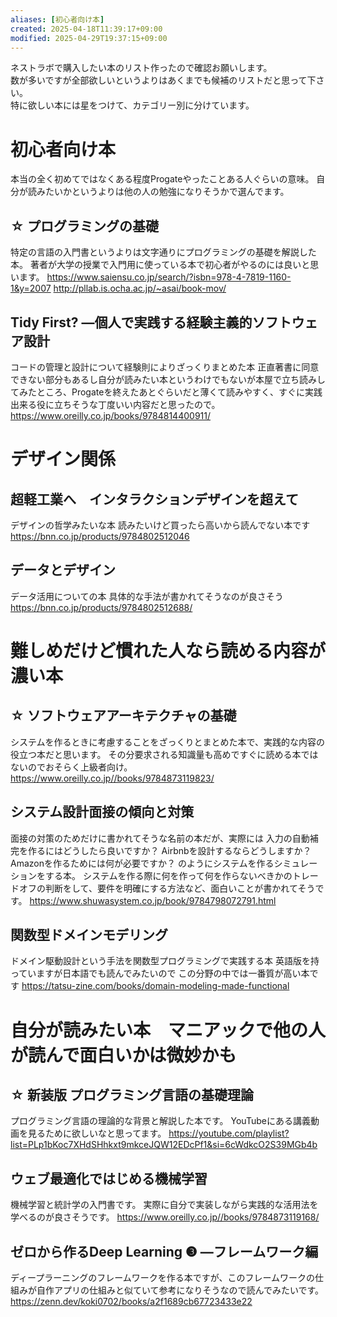 ```yaml
---
aliases: [初心者向け本]
created: 2025-04-18T11:39:17+09:00
modified: 2025-04-29T19:37:15+09:00
---
```


ネストラボで購入したい本のリスト作ったので確認お願いします。  
数が多いですが全部欲しいというよりはあくまでも候補のリストだと思って下さい。  
特に欲しい本には星をつけて、カテゴリー別に分けています。
# 初心者向け本
本当の全く初めてではなくある程度Progateやったことある人ぐらいの意味。
自分が読みたいかというよりは他の人の勉強になりそうかで選んでます。

## ☆ プログラミングの基礎
特定の言語の入門書というよりは文字通りにプログラミングの基礎を解説した本。
著者が大学の授業で入門用に使っている本で初心者がやるのには良いと思います。
https://www.saiensu.co.jp/search/?isbn=978-4-7819-1160-1&y=2007
http://pllab.is.ocha.ac.jp/~asai/book-mov/

## Tidy First? ―個人で実践する経験主義的ソフトウェア設計
コードの管理と設計について経験則によりざっくりまとめた本
正直著書に同意できない部分もあるし自分が読みたい本というわけでもないが本屋で立ち読みしてみたところ、Progateを終えたあとぐらいだと薄くて読みやすく、すぐに実践出来る役に立ちそうな丁度いい内容だと思ったので。
https://www.oreilly.co.jp/books/9784814400911/

# デザイン関係

## 超軽工業へ　インタラクションデザインを超えて
デザインの哲学みたいな本
読みたいけど買ったら高いから読んでない本です
https://bnn.co.jp/products/9784802512046

## データとデザイン
データ活用についての本
具体的な手法が書かれてそうなのが良さそう
https://bnn.co.jp/products/9784802512688/

# 難しめだけど慣れた人なら読める内容が濃い本

## ☆ ソフトウェアアーキテクチャの基礎
システムを作るときに考慮することをざっくりとまとめた本で、実践的な内容の役立つ本だと思います。
その分要求される知識量も高めですぐに読める本ではないのでおそらく上級者向け。
https://www.oreilly.co.jp//books/9784873119823/

## システム設計面接の傾向と対策 
面接の対策のためだけに書かれてそうな名前の本だが、実際には
入力の自動補完を作るにはどうしたら良いですか？
Airbnbを設計するならどうしますか？
Amazonを作るためには何が必要ですか？
のようにシステムを作るシミュレーションをする本。
システムを作る際に何を作って何を作らないべきかのトレードオフの判断をして、要件を明確にする方法など、面白いことが書かれてそうです。
https://www.shuwasystem.co.jp/book/9784798072791.html

## 関数型ドメインモデリング

ドメイン駆動設計という手法を関数型プログラミングで実践する本
英語版を持っていますが日本語でも読んでみたいので
この分野の中では一番質が高い本です
https://tatsu-zine.com/books/domain-modeling-made-functional

# 自分が読みたい本　マニアックで他の人が読んで面白いかは微妙かも

## ☆ 新装版 プログラミング言語の基礎理論
プログラミング言語の理論的な背景と解説した本です。
YouTubeにある講義動画を見るために欲しいなと思ってます。
https://youtube.com/playlist?list=PLp1bKoc7XHdSHhkxt9mkceJQW12EDcPf1&si=6cWdkcO2S39MGb4b

## ウェブ最適化ではじめる機械学習
機械学習と統計学の入門書です。
実際に自分で実装しながら実践的な活用法を学べるのが良さそうです。
https://www.oreilly.co.jp//books/9784873119168/

## ゼロから作るDeep Learning ❸ ―フレームワーク編
ディープラーニングのフレームワークを作る本ですが、このフレームワークの仕組みが自作アプリの仕組みと似ていて参考になりそうなので読んでみたいです。
https://zenn.dev/koki0702/books/a2f1689cb67723433e22